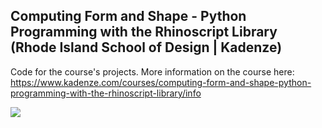 

## Computing Form and Shape - Python Programming with the Rhinoscript Library (Rhode Island School of Design | Kadenze)


Code for the course's projects. More information on the course here: https://www.kadenze.com/courses/computing-form-and-shape-python-programming-with-the-rhinoscript-library/info

<img src=./Rhino_images_gif.gif>
